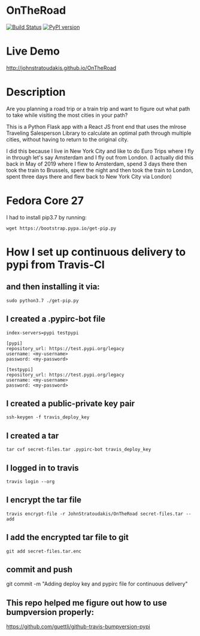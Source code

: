 # OnTheRoad

[![Build Status](https://travis-ci.org/JohnStratoudakis/OnTheRoad.svg?branch=master)](https://travis-ci.org/JohnStratoudakis/OnTheRoad) [![PyPI version](https://badge.fury.io/py/OnTheRoad.svg)](https://badge.fury.io/py/OnTheRoad)

# Live Demo

http://johnstratoudakis.github.io/OnTheRoad

# Description

Are you planning a road trip or a train trip and want to figure out what path to take while visiting the most cities in your path?

This is a Python Flask app with a React JS front end that uses the mlrose Traveling Salesperson Library to calculate an optimal path through multiple cities, without having to return to the original city.

I did this because I live in New York City and like to do Euro Trips where I fly in through let's say Amsterdam and I fly out from London.  (I actually did this back in May of 2019 where I flew to Amsterdam, spend 3 days there then took the train to Brussels, spent the night and then took the train to London, spent three days there and flew back to New York City via London)

# Fedora Core 27
I had to install pip3.7 by running:

```wget https://bootstrap.pypa.io/get-pip.py```

# How I set up continuous delivery to pypi from Travis-CI

## and then installing it via:

```sudo python3.7 ./get-pip.py```

## I created a .pypirc-bot file
```[distutils]
index-servers=pypi testpypi

[pypi]
repository_url: https://test.pypi.org/legacy
username: <my-username>
password: <my-password>

[testpypi]
repository_url: https://test.pypi.org/legacy
username: <my-username>
password: <my-password>
```

## I created a public-private key pair
```ssh-keygen -f travis_deploy_key```

## I created a tar
```tar cvf secret-files.tar .pypirc-bot travis_deploy_key```

## I logged in to travis
```travis login --org```

## I encrypt the tar file
```travis encrypt-file -r JohnStratoudakis/OnTheRoad secret-files.tar --add```

## I add the encrypted tar file to git
 ```git add secret-files.tar.enc```

## commit and push
git commit -m "Adding deploy key and pypirc file for continuous delivery"

## This repo helped me figure out how to use bumpversion properly:
https://github.com/guettli/github-travis-bumpversion-pypi
